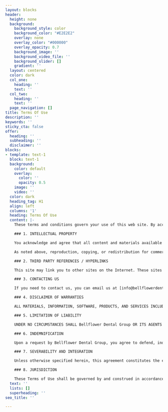 ```yaml
---
layout: blocks
header:
  height: none
  background:
    background_style: color
    background_color: "#E2E2E2"
    overlay: none
    overlay_color: "#000000"
    overlay_opacity: 0.7
    background_image: ''
    background_video_file: ''
    background_slider: []
    gradient: ''
  layout: centered
  color: dark
  col_one:
    heading: ''
    text: ''
  col_two:
    heading: ''
    text: ''
  page_navigation: []
title: Terms Of Use
description: ''
keywords: ''
sticky_cta: false
offer:
  heading: ''
  subheading: ''
  disclaimer: ''
blocks:
- template: text-1
  block: text-1
  background:
    color: default
    overlay:
      color: ''
      opacity: 0.5
    image: ''
    video: ''
  color: dark
  heading_tag: H1
  align: left
  columns: '1'
  heading: Terms Of Use
  content: |-
    These terms and conditions govern your use of this web site. By accessing this web site, you are acknowledging and accepting these terms of use. These terms of use are subject to change by Bellflower Dental Group at any time and at our discretion without notice. Your use of this web site after any changes are implemented constitutes your acceptance of the changes. As a result, we encourage you to consult the terms and conditions each time you use this web site.

    ### 1. INTELLECTUAL PROPERTY

    You acknowledge and agree that all content and materials available on this site are protected by copyrights, trademarks, service marks, patents, trade secrets, or other proprietary rights and laws. Except as expressly authorized by Bellflower Dental Group , you agree not to sell, license, rent, modify, distribute, copy, reproduce, transmit, publicly display, publicly perform, publish, adapt, edit, or create derivative works from such materials or content.

    As noted above, reproduction, copying, or redistribution for commercial purposes of any materials or design elements on this site is strictly prohibited without the express written permission of Bellflower Dental Group . For information on requesting such permission, please contact us at [info@bellflowerdentalgroup.com](mailto:info@bellflowerdentalgroup.com).

    ### 2. THIRD PARTY REFERENCES / HYPERLINKS

    This site may link you to other sites on the Internet. These sites may contain information or material that some people may find inappropriate or offensive. These other sites are not under the control of Bellflower Dental Group, and you acknowledge that Bellflower Dental Group is not responsible for the accuracy, copyright compliance, legality, decency, or any other aspect of the content of such sites. The inclusion of such a link does not imply endorsement of the site by or any association with its operators.

    ### 3. CONTACTING US

    If you need to contact us, you can email us at [info@bellflowerdentalgroup.com](mailto:info@bellflowerdentalgroup.com), call us at (562) 925-3765, or send us a letter at: 10318 East Rosecrans Ave, Bellflower, CA 90706 

    ### 4. DISCLAIMER OF WARRANTIES

    ALL MATERIALS, INFORMATION, SOFTWARE, PRODUCTS, AND SERVICES INCLUDED IN OR AVAILABLE THROUGH THIS SITE (THE "CONTENT") ARE PROVIDED "AS IS" AND "AS AVAILABLE" FOR YOUR USE. THE CONTENT IS PROVIDED WITHOUT WARRANTIES OF ANY KIND, EITHER EXPRESS OR IMPLIED, INCLUDING, BUT NOT LIMITED TO, IMPLIED WARRANTIES OF MERCHANTABILITY, FITNESS FOR A PARTICULAR PURPOSE, OR NONINFRINGEMENT. Bellflower Dental Group AND ITS AGENTS DO NOT WARRANT THAT THE CONTENT IS ACCURATE, RELIABLE OR CORRECT; THAT THIS SITE WILL BE AVAILABLE AT ANY PARTICULAR TIME OR LOCATION; THAT ANY DEFECTS OR ERRORS WILL BE CORRECTED; OR THAT THE CONTENT IS FREE OF VIRUSES OR OTHER HARMFUL COMPONENTS. YOUR USE OF THIS SITE IS SOLELY AT YOUR RISK. BECAUSE SOME JURISDICTIONS DO NOT PERMIT THE EXCLUSION OF CERTAIN WARRANTIES, THESE EXCLUSIONS MAY NOT APPLY TO YOU.

    ### 5. LIMITATION OF LIABILITY

    UNDER NO CIRCUMSTANCES SHALL Bellflower Dental Group OR ITS AGENTS BE LIABLE FOR ANY DIRECT, INDIRECT, PUNITIVE, INCIDENTAL, SPECIAL, OR CONSEQUENTIAL DAMAGES THAT RESULT FROM THE USE OF, OR INABILITY TO USE, THIS SITE. THIS LIMITATION APPLIES WHETHER THE ALLEGED LIABILITY IS BASED ON CONTRACT, TORT, NEGLIGENCE, STRICT LIABILITY, OR ANY OTHER BASIS, EVEN IF Bellflower Dental Group HAS BEEN ADVISED OF THE POSSIBILITY OF SUCH DAMAGE. BECAUSE SOME JURISDICTIONS DO NOT ALLOW THE EXCLUSION OR LIMITATION OF INCIDENTAL OR CONSEQUENTIAL DAMAGES, Bellflower Dental Group 's LIABILITY IN SUCH JURISDICTIONS SHALL BE LIMITED TO THE EXTENT PERMITTED BY LAW.

    ### 6. INDEMNIFICATION

    Upon a request by Bellflower Dental Group, you agree to defend, indemnify, and hold Bellflower Dental Group and its other affiliated companies harmless, and their employees, contractors, officers, and directors from all liabilities, claims, and expenses, including attorney’s fees, that arise from your misuse of this site.

    ### 7. SEVERABILITY AND INTEGRATION

    Unless otherwise specified herein, this agreement constitutes the entire agreement between you and Bellflower Dental Group with respect to this site and supersedes all prior or contemporaneous communications between you and Bellflower Dental Group with respect to this site. If any part of these Terms of Use is held invalid or unenforceable, that portion shall be construed in a manner consistent with applicable law to reflect, as nearly as possible, the original intentions of the parties, and the remaining portions shall remain in full force and effect.

    ### 8. JURISDICTION

    These Terms of Use shall be governed by and construed in accordance with the laws of the State of California. You hereby consent to binding arbitration in the State of California to resolve any disputes arising under this Terms of Use.
  text: ''
  lists: []
  superheading: ''
seo_title: ''

---
```

